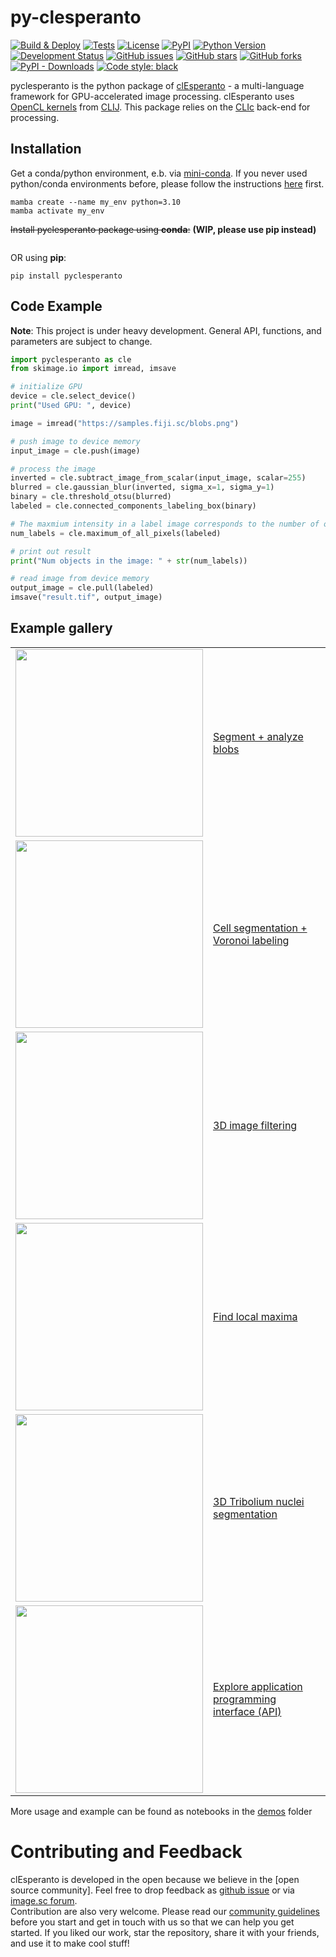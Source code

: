 # py-clesperanto
[![Build & Deploy](https://github.com/clEsperanto/pyclesperanto/actions/workflows/wheels.yml/badge.svg)](https://github.com/clEsperanto/pyclesperanto/actions/workflows/wheels.yml)
[![Tests](https://github.com/clEsperanto/pyclesperanto/actions/workflows/build_and_test.yml/badge.svg)](https://github.com/clEsperanto/pyclesperanto/actions/workflows/build_and_test.yml) <!-- [![codecov](https://codecov.io/gh/clesperanto/pyclesperanto/branch/main/graph/badge.svg)](https://codecov.io/gh/clesperanto/pyclesperanto) --> [![License](https://img.shields.io/pypi/l/pyclesperanto.svg?color=green)](https://github.com/clEsperanto/pyclesperanto/raw/main/LICENSE)
[![PyPI](https://img.shields.io/pypi/v/pyclesperanto.svg?color=green)](https://pypi.org/project/pyclesperanto)
[![Python Version](https://img.shields.io/pypi/pyversions/pyclesperanto.svg?color=green)](https://python.org)
[![Development Status](https://img.shields.io/pypi/status/pyclesperanto.svg)](https://en.wikipedia.org/wiki/Software_release_life_cycle#Alpha)
[![GitHub issues](https://img.shields.io/github/issues-raw/clEsperanto/pyclesperanto)](https://github.com/clEsperanto/pyclesperanto/issues)
[![GitHub stars](https://img.shields.io/github/stars/clEsperanto/pyclesperanto?style=social)](https://github.com/clEsperanto/pyclesperanto)
[![GitHub forks](https://img.shields.io/github/forks/clEsperanto/pyclesperanto?style=social)](https://github.com/clEsperanto/pyclesperanto)
[![PyPI - Downloads](https://img.shields.io/pypi/dm/pyclesperanto)](https://pypistats.org/packages/pyclesperanto)
[![Code style: black](https://img.shields.io/badge/code%20style-black-000000.svg)](https://github.com/psf/black)

pyclesperanto is the python package of [clEsperanto] - a multi-language framework for GPU-accelerated image processing.
clEsperanto uses [OpenCL kernels] from [CLIJ].
This package relies on the [CLIc] back-end for processing.

## __Installation__

Get a conda/python environment, e.b. via [mini-conda](https://docs.conda.io/en/latest/miniconda.html). If you never used python/conda environments before, please follow the instructions [here](https://biapol.github.io/blog/johannes_mueller/anaconda_getting_started/) first.

```shell
mamba create --name my_env python=3.10
mamba activate my_env
```
~~Install pyclesperanto package using __conda__:~~ __(WIP, please use pip instead)__
```
```
OR using __pip__:
```
pip install pyclesperanto
```

## __Code Example__

**Note**: This project is under heavy development. General API, functions, and parameters are subject to change.

```python
import pyclesperanto as cle
from skimage.io import imread, imsave

# initialize GPU
device = cle.select_device()
print("Used GPU: ", device)

image = imread("https://samples.fiji.sc/blobs.png")

# push image to device memory
input_image = cle.push(image)

# process the image
inverted = cle.subtract_image_from_scalar(input_image, scalar=255)
blurred = cle.gaussian_blur(inverted, sigma_x=1, sigma_y=1)
binary = cle.threshold_otsu(blurred)
labeled = cle.connected_components_labeling_box(binary)

# The maxmium intensity in a label image corresponds to the number of objects
num_labels = cle.maximum_of_all_pixels(labeled)

# print out result
print("Num objects in the image: " + str(num_labels))

# read image from device memory
output_image = cle.pull(labeled)
imsave("result.tif", output_image)
```

## __Example gallery__ 

<table border="0">

<tr><td>
<img src="https://github.com/clEsperanto/pyclesperanto/raw/main/demos/images/labeled_blobs.png" width="300"/>
</td><td>

[Segment + analyze blobs](https://github.com/clEsperanto/pyclesperanto/tree/main/demos/process_blobs.ipynb)

</td></tr>

<tr><td>
<img src="https://github.com/clEsperanto/pyclesperanto/raw/main/demos/images/cell_segmentation.png" width="300"/>
</td><td>

[Cell segmentation + Voronoi labeling](https://github.com/clEsperanto/pyclesperanto/tree/main/demos/cell_segmentation.ipynb)

</td></tr>

<tr><td>
<img src="https://github.com/clEsperanto/pyclesperanto/raw/main/demos/images/image_filtering.png" width="300"/>
</td><td>

[3D image filtering](https://github.com/clEsperanto/pyclesperanto/tree/main/demos/image_filtering.ipynb)

</td></tr>


<tr><td>
<img src="https://github.com/clEsperanto/pyclesperanto/raw/main/demos/images/find_local_maxima.png" width="300"/>
</td><td>

[Find local maxima](https://github.com/clEsperanto/pyclesperanto/tree/main/demos/find_local_maxima.ipynb)

</td></tr>

<tr><td>
<img src="https://github.com/clEsperanto/pyclesperanto/raw/main/demos/images/tribolium3d_segmentation.png" width="300"/>
</td><td>

[3D Tribolium nuclei segmentation](https://github.com/clEsperanto/pyclesperanto/tree/main/demos/process_tribolium.ipynb)

</td></tr>

<tr><td>
<img src="https://github.com/clEsperanto/pyclesperanto/raw/main/demos/images/explore_API.png" width="300"/>
</td><td>

[Explore application programming interface (API)](https://github.com/clEsperanto/pyclesperanto/tree/main/demos/explore_API.ipynb)

</td></tr>

<!--
<tr><td>

<img src="https://raw.githubusercontent.com/clEsperanto/pyclesperanto/main/demos/images/multi-gpu.png" width="300"/>

</td><td>

[Multi-GPU developer_docs](https://github.com/clEsperanto/pyclesperanto/tree/main/demos/multi_gpu_demo.ipynb)

</td></tr>
-->
</table>

More usage and example can be found as notebooks in the [demos](./user_docs) folder

# __Contributing and Feedback__

clEsperanto is developed in the open because we believe in the [open source community]. 
Feel free to drop feedback as [github issue] or via [image.sc forum].  
Contribution are also very welcome. Please read our [community guidelines] before you start and get in touch with us so that we can help you get started.
If you liked our work, star the repository, share it with your friends, and use it to make cool stuff!

[clEsperanto]: http://clesperanto.net/
[OpenCL kernels]: https://github.com/clEsperanto/clij-opencl-kernels/tree/clesperanto_kernels
[CLIJ]: http://clij.github.io/
[CLIc]: https://github.com/clEsperanto/CLIc_prototype
[community guidelines]: https://clij.github.io/clij2-docs/community_guidelines
[github issue]: https://github.com/clEsperanto/pyclesperanto/issues
[image.sc forum]: https://forum.image.sc/
